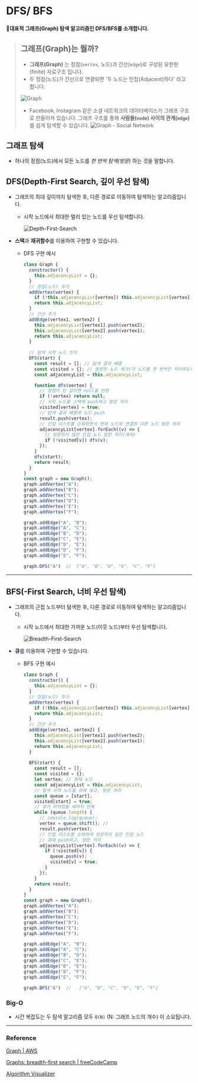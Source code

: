 # DFS/ BFS

#### 🔑대표적 그래프(Graph) 탐색 알고리즘인 DFS/BFS를 소개합니다.

> ## 그래프(Graph)는 뭘까?
> * **그래프(Graph)** 는 정점(`vertex`, 노드)과 간선(`edge`)로 구성된 유한한(finite) 자료구조 입니다.
> * 두 정점(노드)가 간선으로 연결되면 '두 노드는 인접(Adjacent)하다' 라고 합니다.
> 
> ![Graph](./Algorithm_Image/Graph.png)
> 
> * Facebook, Instagram 같은 소셜 네트워크의 데이터베이스가 그래프 구조로 만들어져 있습니다. 그래프 구조를 통해 **사람들(`node`) 사이의 관계(`edge`)** 를 쉽게 탐색할 수 있습니다.
> ![Graph - Social Network](./Algorithm_Image/Graph_social-network.png)

## 그래프 탐색
* 하나의 정점(노드)에서 모든 노드를 *한 번씩 탐색(방문)* 하는 것을 말합니다.

## DFS(Depth-First Search, 깊이 우선 탐색)

* 그래프의 최대 깊이까지 탐색한 후, 다른 경로로 이동하여 탐색하는 알고리즘입니다.
  * 시작 노드에서 최대한 멀리 있는 노드를 우선 탐색합니다.

    ![Depth-First-Search](./Algorithm_Image/DFS.gif)

* **스택**과 **재귀함수**를 이용하여 구현할 수 있습니다.

  * DFS 구현 예시
    ```js
    class Graph {
      constructor() {
        this.adjacencyList = {};
      }
      // 정점(노드) 추가
      addVertex(vertex) {
        if (!this.adjacencyList[vertex]) this.adjacencyList[vertex] = [];
        return this.adjacencyList;
      }
      // 간선 추가
      addEdge(vertex1, vertex2) {
        this.adjacencyList[vertex1].push(vertex2);
        this.adjacencyList[vertex2].push(vertex1);
        return this.adjacencyList;
      }
      
      // 탐색 시작 노드 인자
      DFS(start) {
        const result = []; // 탐색 결과 배열
        const visited = {}; // 방문한 노드 체크(각 노드를 한 번씩만 처리하도록)
        const adjacencyList = this.adjacencyList;

        function dfs(vertex) {
          // 정점이 빈 값이면 null을 반환
          if (!vertex) return null;
          // 시작 노드를 스택에 push하고 방문 처리
          visited[vertex] = true;
          // 탐색 결과 배열에 노드 push
          result.push(vertex);
          // 인접 리스트를 순회하면서 현재 노드와 연결된 다른 노드 방문 처리
          adjacencyList[vertex].forEach((v) => {
            // 방문하지 않은 인접 노드 방문 처리(재귀)
            if (!visited[v]) dfs(v);
          });
        }
        dfs(start);
        return result;
      }
    }
    const graph = new Graph();
    graph.addVertex("A");
    graph.addVertex("B");
    graph.addVertex("C");
    graph.addVertex("D");
    graph.addVertex("E");
    graph.addVertex("F");

    graph.addEdge("A", "B");
    graph.addEdge("A", "C");
    graph.addEdge("B", "D");
    graph.addEdge("C", "E");
    graph.addEdge("D", "E");
    graph.addEdge("D", "F");
    graph.addEdge("E", "F");

    graph.DFS("A")  //  ["A", "B", "D", "E", "C", "F"]
    ```

***

## BFS(-First Search, 너비 우선 탐색)

* 그래프의 근접 노드부터 탐색한 후, 다른 경로로 이동하여 탐색하는 알고리즘입니다.
  * 시작 노드에서 최대한 가까운 노드(이웃 노드)부터 우선 탐색합니다.

    ![Breadth-First-Search](./Algorithm_Image/BFS.gif)

* **큐**를 이용하여 구현할 수 있습니다.

  * BFS 구현 예시

    ```js
    class Graph {
      constructor() {
        this.adjacencyList = {};
      }
      // 정점(노드) 추가
      addVertex(vertex) {
        if (!this.adjacencyList[vertex]) this.adjacencyList[vertex] = [];
        return this.adjacencyList;
      }
      // 간선 추가
      addEdge(vertex1, vertex2) {
        this.adjacencyList[vertex1].push(vertex2);
        this.adjacencyList[vertex2].push(vertex1);
        return this.adjacencyList;
      }
      
      BFS(start) {
        const result = [];
        const visited = {};
        let vertex; // 현재 노드
        const adjacencyList = this.adjacencyList;
        // 탐색 시작 노드를 큐에 넣고, 방문 처리
        const queue = [start];
        visited[start] = true;
        // 큐가 비어있을 때까지 반복
        while (queue.length) {
          // console.log(queue);
          vertex = queue.shift(); // 
          result.push(vertex);
          // 인접 리스트를 순회하여 방문하지 않은 인접 노드
          // 큐에 push하고, 방문 처리
          adjacencyList[vertex].forEach((v) => {
            if (!visited[v]) {
              queue.push(v); 
              visited[v] = true;
            }
          });
        }
        return result;
      }
    }
    const graph = new Graph();
    graph.addVertex("A");
    graph.addVertex("B");
    graph.addVertex("C");
    graph.addVertex("D");
    graph.addVertex("E");
    graph.addVertex("F");

    graph.addEdge("A", "B");
    graph.addEdge("A", "C");
    graph.addEdge("B", "D");
    graph.addEdge("C", "E");
    graph.addEdge("D", "E");
    graph.addEdge("D", "F");
    graph.addEdge("E", "F");

    graph.BFS("A")  //   ["A", "B", "C", "D", "E", "F"]
    ```

### Big-O

  * 시간 복잡도는 두 탐색 알고리즘 모두 `O(N)` (N: 그래프 노드의 개수) 이 소요됩니다. 

***

### Reference

[Graph | AWS](https://aws.amazon.com/ko/nosql/graph/)

[Graphs: breadth-first search | freeCodeCamp](https://www.youtube.com/watch?v=wu0ckYkltus)

[Algorithm Visualizer](https://algorithm-visualizer.org/brute-force/depth-first-search)